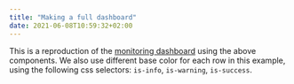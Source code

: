 ```yaml
---
title: "Making a full dashboard"
date: 2021-06-08T10:59:32+02:00
---
```


This is a reproduction of the [monitoring dashboard](/page-templates/monitoring-dashboard) using the above components. We also use different base color for each row in this example, using the following css selectors: `is-info`, `is-warning`, `is-success`.
